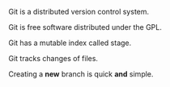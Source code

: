 Git is a distributed version control system.

Git is free software distributed under the GPL.

Git has a mutable index called stage.

Git tracks changes of files.

Creating a **new** branch is quick **and** simple.